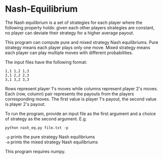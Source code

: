 # Nash-Equilibrium
  
The Nash equilibrium is a set of strategies for each player where the following property holds: given each other players strategies are constant, no player can deviate their strategy for a higher average payout.  
  
This program can compute pure and mixed strategy Nash equilibriums. Pure strategy means each player plays only one move. Mixed strategy means each player can play multiple moves with different probabilities.  

The input files have the following format:  
  
    1,1 1,2 1,3  
    2,1 2,2 2,3  
    3,1 3,2 3,3  
  
Rows represent player 1's moves while columns represent player 2's moves. Each (row, column) pair represents the payouts from the players corresponding moves. The first value is player 1's payout, the second value is player 2's payout.  
 
To run the program, provide an input file as the first argument and a choice of strategy as the second argument. E.g.  
 
    python nash_eq.py file.txt -p  
 
`-p` prints the pure strategy Nash equilibriums  
`-m` prints the mixed strategy Nash equilibriums  
 
This program requires numpy.
